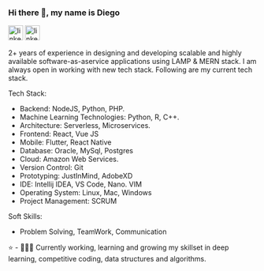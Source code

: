### Hi there 👋, my name is Diego
[<img src='https://d2fltix0v2e0sb.cloudfront.net/dev-badge.svg' alt='linkedin' height='30'>](https://dev.to/ihchowdhury)   [<img src='https://cdn.jsdelivr.net/npm/simple-icons@3.0.1/icons/linkedin.svg' alt='linkedin' height='30'>](https://www.linkedin.com/in/diego-huarcaya-taquiri-161b94107/)

2+ years of experience in designing and developing scalable and highly available software­-​as­-​a­​service applications using LAMP & MERN stack.  I am always open in working with new tech stack. Following are my current tech stack.

Tech Stack:

- Backend: NodeJS, Python, PHP.
- Machine Learning Technologies: Python, R, C++.
- Architecture: Serverless, Microservices.
- Frontend: React, Vue JS
- Mobile: Flutter, React Native
- Database: Oracle, MySql, Postgres
- Cloud: Amazon Web Services.
- Version Control: Git
- Prototyping: JustInMind, AdobeXD
- IDE: Intellij IDEA, VS Code, Nano. VIM
- Operating System: Linux, Mac, Windows
- Project Management: SCRUM

Soft Skills:

- Problem Solving, TeamWork, Communication 

⭐️ - 👨🏽‍💻 Currently working, learning and growing my skillset in deep learning, competitive coding, data structures and algorithms.
